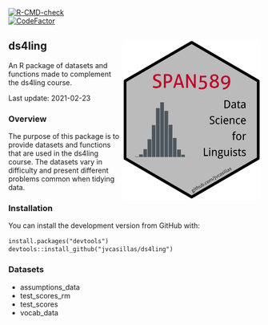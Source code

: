 
<!-- badges: start -->

[![R-CMD-check](https://github.com/jvcasillas/ds4ling/workflows/R-CMD-check/badge.svg)](https://github.com/jvcasillas/ds4ling/actions)  
[![CodeFactor](https://www.codefactor.io/repository/github/jvcasillas/ds4ling/badge)](https://www.codefactor.io/repository/github/jvcasillas/ds4ling)
<!-- badges: end -->

## ds4ling <img src='https://raw.githubusercontent.com/jvcasillas/hex_stickers/master/stickers/ds4ling.png' align='right' width='275px'/>

An R package of datasets and functions made to complement the ds4ling
course.

Last update: 2021-02-23

### Overview

The purpose of this package is to provide datasets and functions that
are used in the ds4ling course. The datasets vary in difficulty and
present different problems common when tidying data.

### Installation

You can install the development version from GitHub with:

    install.packages("devtools")
    devtools::install_github("jvcasillas/ds4ling")

### Datasets

-   assumptions\_data
-   test\_scores\_rm
-   test\_scores
-   vocab\_data
